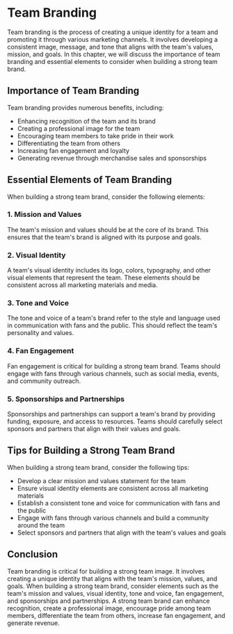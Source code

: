 Team Branding
============================================

Team branding is the process of creating a unique identity for a team and promoting it through various marketing channels. It involves developing a consistent image, message, and tone that aligns with the team's values, mission, and goals. In this chapter, we will discuss the importance of team branding and essential elements to consider when building a strong team brand.

Importance of Team Branding
---------------------------

Team branding provides numerous benefits, including:

* Enhancing recognition of the team and its brand
* Creating a professional image for the team
* Encouraging team members to take pride in their work
* Differentiating the team from others
* Increasing fan engagement and loyalty
* Generating revenue through merchandise sales and sponsorships

Essential Elements of Team Branding
-----------------------------------

When building a strong team brand, consider the following elements:

### 1. Mission and Values

The team's mission and values should be at the core of its brand. This ensures that the team's brand is aligned with its purpose and goals.

### 2. Visual Identity

A team's visual identity includes its logo, colors, typography, and other visual elements that represent the team. These elements should be consistent across all marketing materials and media.

### 3. Tone and Voice

The tone and voice of a team's brand refer to the style and language used in communication with fans and the public. This should reflect the team's personality and values.

### 4. Fan Engagement

Fan engagement is critical for building a strong team brand. Teams should engage with fans through various channels, such as social media, events, and community outreach.

### 5. Sponsorships and Partnerships

Sponsorships and partnerships can support a team's brand by providing funding, exposure, and access to resources. Teams should carefully select sponsors and partners that align with their values and goals.

Tips for Building a Strong Team Brand
-------------------------------------

When building a strong team brand, consider the following tips:

* Develop a clear mission and values statement for the team
* Ensure visual identity elements are consistent across all marketing materials
* Establish a consistent tone and voice for communication with fans and the public
* Engage with fans through various channels and build a community around the team
* Select sponsors and partners that align with the team's values and goals

Conclusion
----------

Team branding is critical for building a strong team image. It involves creating a unique identity that aligns with the team's mission, values, and goals. When building a strong team brand, consider elements such as the team's mission and values, visual identity, tone and voice, fan engagement, and sponsorships and partnerships. A strong team brand can enhance recognition, create a professional image, encourage pride among team members, differentiate the team from others, increase fan engagement, and generate revenue.
